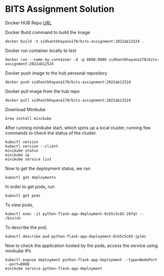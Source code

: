 # BITS Assignment Solution

Docker HUB Repo [URL](https://hub.docker.com/r/sidhantbhayana170/bits-assignment/tags)

Docker Build command to build the image

    docker build -t sidhantbhayana170/bits-assignment:2022ab12524 .

Docker run container locally to test

    docker run --name my-container -d -p 8080:8080 sidhantbhayana170/bits-assignment:2022ab12524

Docker push image to the hub personal repository

    docker push sidhantbhayana170/bits-assignment:2022ab12524

Docker pull image from the hub repo

    docker pull sidhantbhayana170/bits-assignment:2022ab12524

Download Minikube

    brew install minikube

After running minikube start, which spins up a local cluster, running few commands to check the status of the cluster.
    
    kubectl version
    kubectl version --client
    minikube status
    minikube ip
    minikube service list
    
Now to get the deployment status, we run     
    
    kubectl get deployments

In order to get pods, run 
    
    kubectl get pods

To view pods,
    
    kubectl exec -it python-flask-app-deployment-8cb5c5c65-297qt -- /bin/sh

To describe the pod,
    
    kubectl describe pod python-flask-app-deployment-8cb5c5c65-jplmc

Now to check the application hosted by the pods, access the service using minikube IPs
    
    kubectl expose deployment python-flask-app-deployment --type=NodePort --port=8080
    minikube service python-flask-app-deployment

